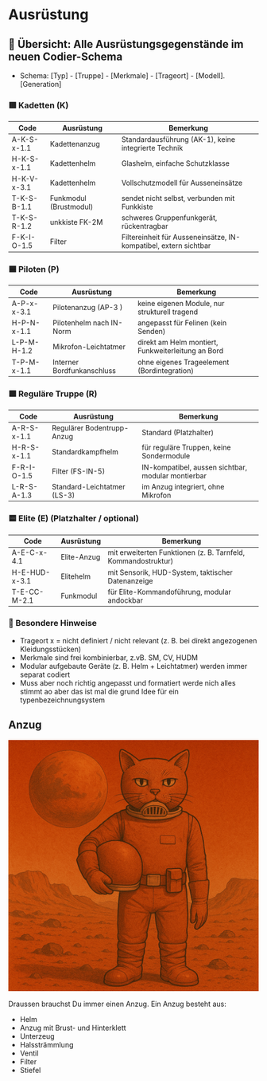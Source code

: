 # Ausrüstung

## 📘 Übersicht: Alle Ausrüstungsgegenstände im neuen Codier-Schema

* Schema: [Typ] - [Truppe] - [Merkmale] - [Trageort] - [Modell].[Generation]

### 🟥 Kadetten (K)

| Code         | Ausrüstung             | Bemerkung                                                        |
|--------------|------------------------|------------------------------------------------------------------|
| A-K-S-x-1.1  | Kadettenanzug          | Standardausführung (AK-1), keine integrierte Technik             |
| H-K-S-x-1.1  | Kadettenhelm           | Glashelm, einfache Schutzklasse                                  |
| H-K-V-x-3.1  | Kadettenhelm           | Vollschutzmodell für Ausseneinsätze                              |
| T-K-S-B-1.1	 | Funkmodul (Brustmodul) | sendet nicht selbst, verbunden mit Funkkiste                     |
| T-K-S-R-1.2  | unkkiste FK-2M         | schweres Gruppenfunkgerät, rückentragbar                         |
| F-K-I-O-1.5	 | Filter                 | Filtereinheit für Ausseneinsätze, IN-kompatibel, extern sichtbar |

### 🟦 Piloten (P)

| Code         | Ausrüstung                 | Bemerkung                                          |
|--------------|----------------------------|----------------------------------------------------|
| A-P-x-x-3.1  | 	Pilotenanzug (AP-3 )      | keine eigenen Module, nur strukturell tragend      |
| H-P-N-x-1.1	 | Pilotenhelm nach IN-Norm   | angepasst für Felinen (kein Senden)                |
| L-P-M-H-1.2  | 	Mikrofon-Leichtatmer      | direkt am Helm montiert, Funkweiterleitung an Bord |
| T-P-M-x-1.1	 | Interner Bordfunkanschluss | ohne eigenes Trageelement (Bordintegration)        |

### 🟩 Reguläre Truppe (R)

| Code          | Ausrüstung                   | Bemerkung                                          |
|---------------|------------------------------|----------------------------------------------------|
| A-R-S-x-1.1 	 | Regulärer Bodentrupp-Anzug   | Standard (Platzhalter)                             |
| H-R-S-x-1.1	  | Standardkampfhelm            | für reguläre Truppen, keine Sondermodule           |
| F-R-I-O-1.5	  | Filter (FS-IN-5)             | IN-kompatibel, aussen sichtbar, modular montierbar |
| L-R-S-A-1.3   | 	Standard-Leichtatmer (LS-3) | im Anzug integriert, ohne Mikrofon                 |

### 🟨 Elite (E) (Platzhalter / optional)

| Code          | Ausrüstung   | Bemerkung                                                      |
|---------------|--------------|----------------------------------------------------------------|
| A-E-C-x-4.1   | 	Elite-Anzug | mit erweiterten Funktionen (z. B. Tarnfeld, Kommandostruktur)  |
| H-E-HUD-x-3.1 | 	Elitehelm   | mit Sensorik, HUD-System, taktischer Datenanzeige              |
| T-E-CC-M-2.1  | 	Funkmodul   | für Elite-Kommandoführung, modular andockbar                   |

### 📎 Besondere Hinweise

* Trageort x = nicht definiert / nicht relevant (z. B. bei direkt angezogenen Kleidungsstücken)
* Merkmale sind frei kombinierbar, z.vB. SM, CV, HUDM
* Modular aufgebaute Geräte (z. B. Helm + Leichtatmer) werden immer separat codiert
* Muss aber noch richtig angepasst und formatiert werde nich alles stimmt ao aber das ist mal die grund Idee für ein typenbezeichnungsystem

## Anzug

![anzug-12.png](../_images/technologie/militaerische-ausruestung/anzuege/anzug-12.png)

Draussen brauchst Du immer einen Anzug. Ein Anzug besteht aus:

* Helm
* Anzug mit Brust- und Hinterklett
* Unterzeug
* Halssträmmlung
* Ventil
* Filter
* Stiefel
